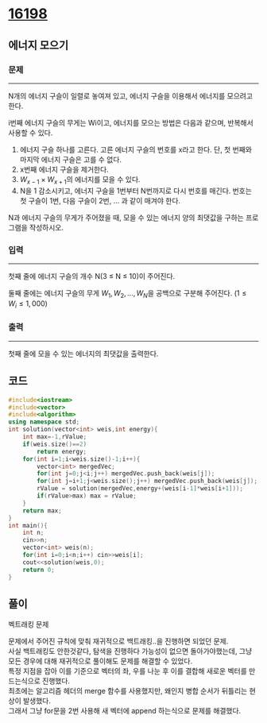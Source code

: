 # [16198](https://www.acmicpc.net/problem/16198)

## 에너지 모으기

### 문제

---

N개의 에너지 구슬이 일렬로 놓여져 있고, 에너지 구슬을 이용해서 에너지를 모으려고 한다.

i번째 에너지 구슬의 무게는 Wi이고, 에너지를 모으는 방법은 다음과 같으며, 반복해서 사용할 수 있다.

1. 에너지 구슬 하나를 고른다. 고른 에너지 구슬의 번호를 x라고 한다. 단, 첫 번째와 마지막 에너지 구슬은 고를 수 없다.
2. x번째 에너지 구슬을 제거한다.
3. $W_{x-1} × W_{x+1}$의 에너지를 모을 수 있다.
4. N을 1 감소시키고, 에너지 구슬을 1번부터 N번까지로 다시 번호를 매긴다. 번호는 첫 구슬이 1번, 다음 구슬이 2번, ... 과 같이 매겨야 한다.

N과 에너지 구슬의 무게가 주어졌을 때, 모을 수 있는 에너지 양의 최댓값을 구하는 프로그램을 작성하시오.

### 입력

---

첫째 줄에 에너지 구슬의 개수 N(3 ≤ N ≤ 10)이 주어진다.

둘째 줄에는 에너지 구슬의 무게 $W_1, W_2, ..., W_N$을 공백으로 구분해 주어진다. $(1 ≤ W_i ≤ 1,000)$

### 출력

---

첫째 줄에 모을 수 있는 에너지의 최댓값을 출력한다.

## 코드

```cpp
#include<iostream>
#include<vector>
#include<algorithm>
using namespace std;
int solution(vector<int> weis,int energy){
    int max=-1,rValue;
    if(weis.size()==2)
        return energy;
    for(int i=1;i<weis.size()-1;i++){
        vector<int> mergedVec;
        for(int j=0;j<i;j++) mergedVec.push_back(weis[j]);
        for(int j=i+1;j<weis.size();j++) mergedVec.push_back(weis[j]);
        rValue = solution(mergedVec,energy+(weis[i-1]*weis[i+1]));
        if(rValue>max) max = rValue;
    }
    return max;
}
int main(){
    int n;
    cin>>n;
    vector<int> weis(n);
    for(int i=0;i<n;i++) cin>>weis[i];
    cout<<solution(weis,0);
    return 0;
}
```

## 풀이

벡트래킹 문제  

문제에서 주어진 규칙에 맞춰 재귀적으로 백트래킹..을 진행하면 되었던 문제.  
사실 백트래킹도 안한것같다, 탐색을 진행하다 가능성이 없으면 돌아가야했는데, 그냥 모든 경우에 대해 재귀적으로 풀이해도 문제를 해결할 수 있었다.  
특정 지점을 잡아 이를 기준으로 벡터의 좌, 우를 나눈 후 이를 결합해 새로운 벡터를 만드는식으로 진행했다.  
최초에는 알고리즘 헤더의 merge 함수를 사용했지만, 왜인지 병합 순서가 뒤틀리는 현상이 발생했다.  
그래서 그냥 for문을 2번 사용해 새 벡터에 append 하는식으로 문제를 해결했다.  
